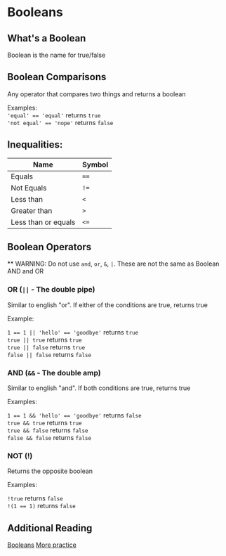 # Booleans

## What's a Boolean
Boolean is the name for true/false

## Boolean Comparisons
Any operator that compares two things and returns a boolean

Examples:  
`'equal' == 'equal'` returns `true`  
`'not equal' == 'nope'` returns `false`  

## Inequalities:
| Name | Symbol |
| ---- | ---- |
| Equals | `==` |
| Not Equals | `!=` |
| Less than | `<` |
| Greater than | `>` |
| Less than or equals | `<=` |

## Boolean Operators

** WARNING: Do not use `and`, `or`, `&`, `|`.  These are not the same as Boolean AND and OR

### OR (`||` - The double pipe)
Similar to english "or".  If either of the conditions are true, returns true

Example:

`1 == 1 || 'hello' == 'goodbye'` returns `true`  
`true || true` returns `true`  
`true || false` returns `true`  
`false || false` returns `false`  

### AND (`&&` - The double amp)
Similar to english "and".  If both conditions are true, returns true

Examples:

`1 == 1 && 'hello' == 'goodbye'` returns `false`  
`true && true` returns `true`  
`true && false` returns `false`  
`false && false` returns `false`  

### NOT (!)
Returns the opposite boolean

Examples:

`!true` returns `false`  
`!(1 == 1)` returns `false`

## Additional Reading
[Booleans](https://learnrubythehardway.org/book/ex27.html)
[More practice](https://learnrubythehardway.org/book/ex28.html)



